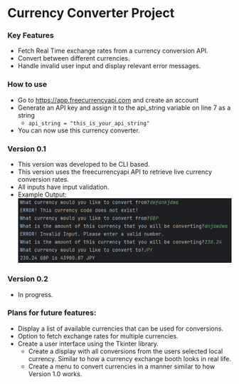 # Currency Converter Project

### Key Features
* Fetch Real Time exchange rates from a currency conversion API.
* Convert between different currencies.
* Handle invalid user input and display relevant error messages.


### How to use
* Go to https://app.freecurrencyapi.com and create an account
* Generate an API key and assign it to the api_string variable on line 7 as a string
  * `api_string = "this_is_your_api_string"`
* You can now use this currency converter.

### Version 0.1
- This version was developed to be CLI based.
- This version uses the freecurrencyapi API to retrieve live currency conversion rates.
- All inputs have input validation.
- Example Output:<br>
![input_validations.png](input_validations.png)

### Version 0.2
- In progress.

### Plans for future features:
* Display a list of available currencies that can be used for conversions.
* Option to fetch exchange rates for multiple currencies.
* Create a user interface using the Tkinter library.
  * Create a display with all conversions from the users selected local currency. Similar to how a currency exchange booth looks in real life.
  * Create a menu to convert currencies in a manner similar to how Version 1.0 works.